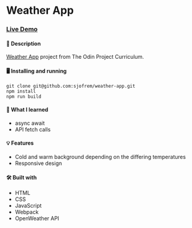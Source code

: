# Weather App

### [Live Demo](https://sjofrem.github.io/weather-app/)

#### 📝 Description
[Weather App](https://www.theodinproject.com/paths/full-stack-javascript/courses/javascript/lessons/weather-app) project from The Odin Project Curriculum. 

#### 🖥️ Installing and running
```
git clone git@github.com:sjofrem/weather-app.git
npm install
npm run build
```

#### 🧠 What I learned
 * async await
 * API fetch calls

#### 💡 Features
 * Cold and warm background depending on the differing temperatures
 * Responsive design

#### 🛠️ Built with
 * HTML
 * CSS
 * JavaScript
 * Webpack
 * OpenWeather API